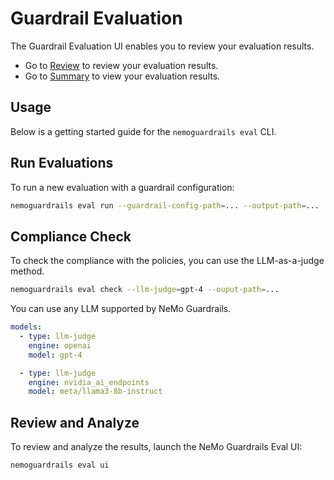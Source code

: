 # Guardrail Evaluation

The Guardrail Evaluation UI enables you to review your evaluation results.


- Go to <a href="/Review" target="_self">Review</a> to review your evaluation results.
- Go to <a href="/Summary" target="_self">Summary</a> to view your evaluation results.

## Usage

Below is a getting started guide for the `nemoguardrails eval` CLI.

## Run Evaluations

To run a new evaluation with a guardrail configuration:
```bash
nemoguardrails eval run --guardrail-config-path=... --output-path=...
```

## Compliance Check

To check the compliance with the policies, you can use the LLM-as-a-judge method.

```bash
nemoguardrails eval check --llm-judge=gpt-4 --ouput-path=...
```

You can use any LLM supported by NeMo Guardrails.

```yaml
models:
  - type: llm-judge
    engine: openai
    model: gpt-4

  - type: llm-judge
    engine: nvidia_ai_endpoints
    model: meta/llama3-8b-instruct
```



## Review and Analyze

To review and analyze the results, launch the NeMo Guardrails Eval UI:

```bash
nemoguardrails eval ui
```
